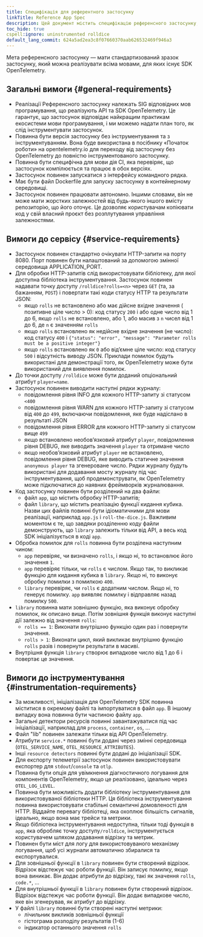 ```yaml
---
title: Специфікація для референтного застосунку
linkTitle: Reference App Spec
description: Цей документ містить специфікацію референсного застосунку, який використовується в посібнику «Початок роботи».
toc_hide: true
cspell:ignore: uninstrumented rolldice
default_lang_commit: 624a5ad2ea3c8f07660370aab626532469f946a3
---
```


Мета референсного застосунку — мати стандартизований зразок застосунку, який можна реалізувати всіма мовами, для яких існує SDK OpenTelemetry.

## Загальні вимоги {#general-requirements}

- Реалізації Референсного застосунку належать SIG відповідних мов програмування, що реалізують API та SDK OpenTelemetry. Це гарантує, що застосунок відповідає найкращим практикам екосистеми мови програмування, і ми можемо надати план того, як слід інструментувати застосунок.
- Повинна бути версія застосунку без інструментування та з інструментуванням. Вона буде використана в посібнику «Початок роботи» на opentelemetry.io для переходу від застосунку без OpenTelemetry до повністю інструментованого застосунку.
- Повинна бути специфічна для мови дія CI, яка перевіряє, що застосунок компілюється та працює в обох версіях.
- Застосунок повинен запускатися з інтерфейсу командного рядка.
- Має бути файл Dockerfile для запуску застосунку в контейнерному середовищі.
- Застосунок повинен працювати автономно. Іншими словами, він не може мати жорстких залежностей від будь-якого іншого вмісту репозиторію, що його оточує. Це дозволяє користувачам копіювати код у свій власний проєкт без розплутування управління залежностями.

## Вимоги до сервісу {#service-requirements}

- Застосунок повинен стандартно очікувати HTTP-запити на порту 8080. Порт повинен бути налаштований за допомогою змінної середовища APPLICATION_PORT.
- Для обробки HTTP-запитів слід використовувати бібліотеку, для якої доступна бібліотека інструментування. Застосунок повинен надавати точку доступу `/rolldice?rolls=<n>` через `GET` (та, за бажанням, `POST`) і повертати такі коди статусу HTTP та результати JSON:
  - якщо `rolls` не встановлено або має дійсне вхідне значення ( позитивне ціле число > 0): код статусу `200` і або одне число від 1 до 6, якщо `rolls` не встановлено, або 1, або масив з `n` чисел від 1 до 6, де `n` є значенням `rolls`
  - якщо `rolls` встановлено як недійсне вхідне значення (не число): код статусу `400` і `{"status": "error", "message": "Parameter rolls must be a positive integer"}`
  - якщо `rolls` встановлено як `0` або від’ємне ціле число: код статусу `500` і відсутність виводу JSON. Приклади помилок будуть використані для демонстрації того, як OpenTelemetry може бути використаний для виявлення помилок.
- До точки доступу `/rolldice` може бути доданий опціональний атрибут `player=name`.
- Застосунок повинен виводити наступні рядки журналу:
  - повідомлення рівня INFO для кожного HTTP-запиту зі статусом `<400`
  - повідомлення рівня WARN для кожного HTTP-запиту зі статусом від `400` до `499`, включаючи повідомлення, яке буде надіслано в результаті JSON
  - повідомлення рівня ERROR для кожного HTTP-запиту зі статусом вище `499`
  - якщо встановлено необовʼязковий атрибут `player`, повідомлення рівня DEBUG, яке виводить значення `player` та отримане число
  - якщо необовʼязковий атрибут `player` не встановлено, повідомлення рівня DEBUG, яке виводить статичне значення `anonymous player` та згенероване число. Рядки журналу будуть використані для додавання мосту журналу під час інструментування, щоб продемонструвати, як OpenTelemetry може підключатися до наявних фреймворків журналювання.
- Код застосунку повинен бути розділений на два файли:
  - файл `app`, що містить обробку HTTP-запитів;
  - файл `library`, що містить реалізацію функції кидання кубика. Назви цих файлів повинні бути ідіоматичними для мови реалізації, наприклад `app.js` і `roll-the-dice.js`. Важливим моментом є те, що завдяки розділенню коду файли демонструють, що `library` залежить тільки від API, а весь код SDK ініціалізується в коді `app`.
- Обробка помилок для `rolls` повинна бути розділена наступним чином:
  - `app` перевіряє, чи визначено `rolls`, і якщо ні, то встановлює його значення `1`.
  - `app` перевіряє тільки, чи `rolls` є числом. Якщо так, то викликає функцію для кидання кубика в `library`. Якщо ні, то виконує обробку помилки з помилкою `400`.
  - `library` перевіряє, чи `rolls` є додатним числом. Якщо ні, то генерує помилку. `app` виявляє помилку і відправляє назад помилку `500`.
- `library` повинна мати зовнішню функцію, яка виконує обробку помилок, як описано вище. Потім зовнішня функція виконує наступні дії залежно від значення `rolls`:
  - `rolls == 1`: Виконати внутрішню функцію один раз і повернути значення.
  - `rolls > 1`: Виконати цикл, який викликає внутрішню функцію `rolls` разів і повернути результати в масиві.
- Внутрішня функція `library` створює випадкове число від 1 до 6 і повертає це значення.

## Вимоги до інструментування {#instrumentation-requirements}

- За можливості, ініціалізація для OpenTelemetry SDK повинна міститися в окремому файлі та імпортуватися в файл `app`. В іншому випадку вона повинна бути частиною файлу `app`.
- Загальні детектори ресурсів повинні завантажуватися під час ініціалізації, наприклад для `process`, `container`, `os`, ...
- Файл "lib" повинен залежати тільки від API OpenTelemetry.
- Атрибути `service.*` повинні бути додані через змінні середовища
  (`OTEL_SERVICE_NAME`, `OTEL_RESOURCE_ATTRIBUTES`).
- Інші `resource detectors` повинні бути додані до ініціалізації SDK.
- Для експорту телеметрії застосунок повинен використовувати експортер для `stdout`/`console` та `otlp`.
- Повинна бути опція для увімкнення діагностичного логування для компонентів OpenTelemetry, якщо це реалізовано, ідеально через `OTEL_LOG_LEVEL`.
- Повинна бути можливість додати бібліотеку інструментування для використовуваної бібліотеки HTTP. Ця бібліотека інструментування повинна використовувати стабільні семантичні домовленості для HTTP. Віддайте перевагу бібліотеці, яка охоплює більшість сигналів, ідеально, якщо вона має трейси та метрики.
- Якщо бібліотека інструментування недоступна, тільки тоді функція в `app`, яка обробляє точку доступу`/rolldice`, інструментується користувачем шляхом додавання відрізку та метрик.
- Повинен бути міст для логу для використовуваного механізму логування, щоб усі журнали автоматично збиралися та експортувалися.
- Для зовнішньої функції в `library` повинен бути створений відрізок. Відрізок відстежує час роботи функції. Він записує помилку, якщо вона виникає. Він додає атрибути до відрізку, такі як значення `rolls`, `code.*`, ...
- Для внутрішньої функції в `library` повинен бути створений відрізок. Відрізок відстежує час роботи функції. Він додає випадкове число, яке він згенерував, як атрибут до відрізку.
- У файлі `library` повинні бути створені наступні метрики:
  - лічильник викликів зовнішньої функції
  - гістограма розподілу результатів (1-6)
  - індикатор останнього значення `rolls`
